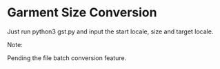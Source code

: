 # Garment Size Conversion

Just run python3 gst.py and input the start locale, size and target locale.

Note:

Pending the file batch conversion feature.
